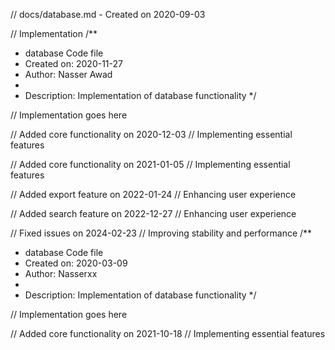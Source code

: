 // docs/database.md - Created on 2020-09-03

// Implementation
/**
 * database Code file
 * Created on: 2020-11-27
 * Author: Nasser Awad
 *
 * Description: Implementation of database functionality
 */
 
// Implementation goes here


// Added core functionality on 2020-12-03
// Implementing essential features

// Added core functionality on 2021-01-05
// Implementing essential features

// Added export feature on 2022-01-24
// Enhancing user experience

// Added search feature on 2022-12-27
// Enhancing user experience

// Fixed issues on 2024-02-23
// Improving stability and performance
/**
 * database Code file
 * Created on: 2020-03-09
 * Author: Nasserxx
 *
 * Description: Implementation of database functionality
 */
 
// Implementation goes here


// Added core functionality on 2021-10-18
// Implementing essential features
